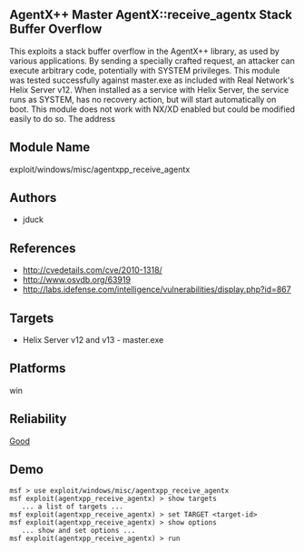 ## AgentX++ Master AgentX::receive_agentx Stack Buffer Overflow

This exploits a stack buffer overflow in the AgentX++ 
library, as used by various applications. By sending a 
specially crafted request, an attacker can execute arbitrary 
code, potentially with SYSTEM privileges. This module was 
tested successfully against master.exe as included with Real 
Network\'s Helix Server v12. When installed as a service 
with Helix Server, the service runs as SYSTEM, has no 
recovery action, but will start automatically on boot. This 
module does not work with NX/XD enabled but could be 
modified easily to do so. The address


## Module Name
exploit/windows/misc/agentxpp_receive_agentx

## Authors
* jduck


## References
* http://cvedetails.com/cve/2010-1318/
* http://www.osvdb.org/63919
* http://labs.idefense.com/intelligence/vulnerabilities/display.php?id=867



## Targets
* Helix Server v12 and v13 - master.exe


## Platforms
win

## Reliability
[Good](https://github.com/rapid7/metasploit-framework/wiki/Exploit-Ranking)

## Demo

```
msf > use exploit/windows/misc/agentxpp_receive_agentx
msf exploit(agentxpp_receive_agentx) > show targets
   ... a list of targets ...
msf exploit(agentxpp_receive_agentx) > set TARGET <target-id>
msf exploit(agentxpp_receive_agentx) > show options
   ... show and set options ...
msf exploit(agentxpp_receive_agentx) > run
```
    
    